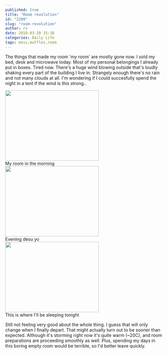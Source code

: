 ```yaml
---
published: true
title: "Room revolution"
id: "2209"
slug: "room-revolution"
author: rv
date: 2010-03-20 15:38
categories: Daily Life
tags: mess,muffles,room
---
```

The things that made my room 'my room' are mostly gone now. I sold my bed, desk and microwave today. Most of my personal belongings I already put in boxes. Tired now. There's a huge wind blowing outside that's loudly shaking every part of the building I live in. Strangely enough there's no rain and not many clouds at all. I'm wondering if I could succesfully spend the night in a tent if the wind is this strong..

<div class="caption">
<a href="https://s3.amazonaws.com/cfwblog/uploads/2010/03/img_1004.jpg"><img class="size-medium wp-image-2210" title="IMG_1004" src="https://s3.amazonaws.com/cfwblog/uploads/2010/03/img_1004.jpg?w=300" alt="" width="300" height="225" /></a>
<div class="caption-text">My room in the morning</div>
</div>

<div class="caption">
<a href="https://s3.amazonaws.com/cfwblog/uploads/2010/03/img_1007.jpg"><img class="size-medium wp-image-2211" title="IMG_1007" src="https://s3.amazonaws.com/cfwblog/uploads/2010/03/img_1007.jpg?w=300" alt="" width="300" height="225" /></a>
<div class="caption-text">Evening desu yo</div>
</div>

<div class="caption">
<a href="https://s3.amazonaws.com/cfwblog/uploads/2010/03/img_1009.jpg"><img class="size-medium wp-image-2212" title="IMG_1009" src="https://s3.amazonaws.com/cfwblog/uploads/2010/03/img_1009.jpg?w=300" alt="" width="300" height="225" /></a>
<div class="caption-text">This is where I&#39;ll be sleeping tonight</div>
</div>

Still not feeling very good about the whole thing. I guess that will only change when I finally depart. That might actually turn out to be sooner than expected. Although it's storming right now it's quite warm (~20C), and room preparations are proceeding smoothly as well. Plus, spending my days in this boring empty room would be terrible, so I'd better leave quickly.